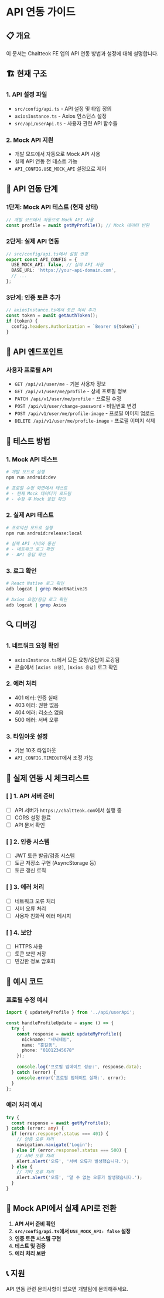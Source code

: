 # API 연동 가이드

## 📋 개요

이 문서는 Chaltteok FE 앱의 API 연동 방법과 설정에 대해 설명합니다.

## 🏗️ 현재 구조

### 1. API 설정 파일
- `src/config/api.ts` - API 설정 및 타입 정의
- `axiosInstance.ts` - Axios 인스턴스 설정
- `src/api/userApi.ts` - 사용자 관련 API 함수들

### 2. Mock API 지원
- 개발 모드에서 자동으로 Mock API 사용
- 실제 API 연동 전 테스트 가능
- `API_CONFIG.USE_MOCK_API` 설정으로 제어

## 🔧 API 연동 단계

### 1단계: Mock API 테스트 (현재 상태)
```typescript
// 개발 모드에서 자동으로 Mock API 사용
const profile = await getMyProfile(); // Mock 데이터 반환
```

### 2단계: 실제 API 연동
```typescript
// src/config/api.ts에서 설정 변경
export const API_CONFIG = {
  USE_MOCK_API: false, // 실제 API 사용
  BASE_URL: 'https://your-api-domain.com',
  // ...
};
```

### 3단계: 인증 토큰 추가
```typescript
// axiosInstance.ts에서 토큰 처리 추가
const token = await getAuthToken();
if (token) {
  config.headers.Authorization = `Bearer ${token}`;
}
```

## 📡 API 엔드포인트

### 사용자 프로필 API
- `GET /api/v1/user/me` - 기본 사용자 정보
- `GET /api/v1/user/me/profile` - 상세 프로필 정보
- `PATCH /api/v1/user/me/profile` - 프로필 수정
- `POST /api/v1/user/change-password` - 비밀번호 변경
- `POST /api/v1/user/me/profile-image` - 프로필 이미지 업로드
- `DELETE /api/v1/user/me/profile-image` - 프로필 이미지 삭제

## 🧪 테스트 방법

### 1. Mock API 테스트
```bash
# 개발 모드로 실행
npm run android:dev

# 프로필 수정 화면에서 테스트
# - 현재 Mock 데이터가 로드됨
# - 수정 후 Mock 응답 확인
```

### 2. 실제 API 테스트
```bash
# 프로덕션 모드로 실행
npm run android:release:local

# 실제 API 서버와 통신
# - 네트워크 로그 확인
# - API 응답 확인
```

### 3. 로그 확인
```bash
# React Native 로그 확인
adb logcat | grep ReactNativeJS

# Axios 요청/응답 로그 확인
adb logcat | grep Axios
```

## 🔍 디버깅

### 1. 네트워크 요청 확인
- `axiosInstance.ts`에서 모든 요청/응답이 로깅됨
- 콘솔에서 `[Axios 요청]`, `[Axios 응답]` 로그 확인

### 2. 에러 처리
- 401 에러: 인증 실패
- 403 에러: 권한 없음
- 404 에러: 리소스 없음
- 500 에러: 서버 오류

### 3. 타임아웃 설정
- 기본 10초 타임아웃
- `API_CONFIG.TIMEOUT`에서 조정 가능

## 🚀 실제 연동 시 체크리스트

### [ ] 1. API 서버 준비
- [ ] API 서버가 `https://chaltteok.com`에서 실행 중
- [ ] CORS 설정 완료
- [ ] API 문서 확인

### [ ] 2. 인증 시스템
- [ ] JWT 토큰 발급/검증 시스템
- [ ] 토큰 저장소 구현 (AsyncStorage 등)
- [ ] 토큰 갱신 로직

### [ ] 3. 에러 처리
- [ ] 네트워크 오류 처리
- [ ] 서버 오류 처리
- [ ] 사용자 친화적 에러 메시지

### [ ] 4. 보안
- [ ] HTTPS 사용
- [ ] 토큰 보안 저장
- [ ] 민감한 정보 암호화

## 📝 예시 코드

### 프로필 수정 예시
```typescript
import { updateMyProfile } from '../api/userApi';

const handleProfileUpdate = async () => {
  try {
    const response = await updateMyProfile({
      nickname: "새닉네임",
      name: "홍길동",
      phone: "01012345678"
    });
    
    console.log('프로필 업데이트 성공:', response.data);
  } catch (error) {
    console.error('프로필 업데이트 실패:', error);
  }
};
```

### 에러 처리 예시
```typescript
try {
  const response = await getMyProfile();
} catch (error: any) {
  if (error.response?.status === 401) {
    // 인증 오류 처리
    navigation.navigate('Login');
  } else if (error.response?.status === 500) {
    // 서버 오류 처리
    Alert.alert('오류', '서버 오류가 발생했습니다.');
  } else {
    // 기타 오류 처리
    Alert.alert('오류', '알 수 없는 오류가 발생했습니다.');
  }
}
```

## 🔄 Mock API에서 실제 API로 전환

1. **API 서버 준비 확인**
2. **`src/config/api.ts`에서 `USE_MOCK_API: false` 설정**
3. **인증 토큰 시스템 구현**
4. **테스트 및 검증**
5. **에러 처리 보완**

## 📞 지원

API 연동 관련 문의사항이 있으면 개발팀에 문의해주세요. 